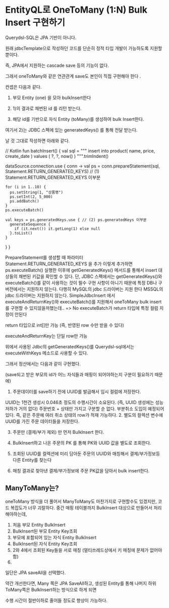 # EntityQL로 OneToMany (1:N) Bulk Insert 구현하기

Querydsl-SQL은 JPA 기반이 아니다.

원래 jdbcTemplate으로 작성하던 코드를 단순히 정적 타입 개발이 가능하도록 지원할 뿐이다.

즉, JPA에서 지원하는 cascade save 등의 기능이 없다.

그래서 oneToMany와 같은 연관관계 save도 본인이 직접 구현해야 한다 .



컨셉은 다음과 같다.

1) 부모 Entity (one) 을 모아 bulkInsert한다

2) 1)의 결과로 채번된 id 를 리턴 받는다.

3) 해당 id를 기반으로 자식 Entity (toMany)를 생성하여 bulk Insert한다.



여기서 2)는 JDBC 스펙에 있는 generatedKeys() 를 통해 전달 받는다.

날 것 그대로 작성하면 아래와 같다.

// Kotlin
fun batchInsert() {
val sql = """
insert into product(
name, price, create_date
) values (
?, ?, now()
)
""".trimIndent()

dataSource.connection.use { conn ->
val ps = conn.prepareStatement(sql, Statement.RETURN_GENERATED_KEYS) // (1) Statement.RETURN_GENERATED_KEYS 이부분

    for (i in 1..10) {
      ps.setString(1, "상품명")
      ps.setInt(2, 5_000)
      ps.addBatch()
    }
    ps.executeBatch()
 
    val keys = ps.generatedKeys.use { // (2) ps.generatedKeys 이부분
      generateSequence {
        if (it.next()) it.getLong(1) else null
      }.toList()
    }
}
}


PrepareStatement를 생성할 때 파라미터 Statement.RETURN_GENERATED_KEYS 을 추가
이렇게 추가하면 ps.executeBatch() 실행한 이후에 getGeneratedKeys() 메서드를 통해서 insert 대상들의 채번된 키값을 확인할 수 있다.
단, JDBC 스펙에서는 getGeneratedKeys()와 executeBatch()를 같이 사용하는 것이 필수 구현 사항이 아니기 때문에 특정 DB나 구 버전에서는 지원하지 않는다.
다행히 MySQL의 jdbc 드라이버는 지원 한다
MSSQL의 jdbc 드라이버는 지원하지 않는다.
SimpleJdbcInsert 에서 executeAndReturnKey()와 executeBatch()를 지원해서 oneToMany bulk insert를 구현할 수 있지않을까했는데.. => No
executeBatch가 return 타입에 특정 컬럼 지정이 안된다

return 타입으로 int[]만 가능 (즉, 반영된 row 수만 받을 수 있다)

executeAndReturnKey는 단일 row만 가능



위에서 사용된 Jdbc의 getGeneratedKeys()를 Querydsl-sql에서는 executeWithKeys 메소드로 사용할 수 있다.



그래서 정산에서는 다음과 같이 구현했다.

(save되고 받은 부모의 id가 어느 자식들과 매핑이 되어야하는지 구분이 필요하기 때문에)



1. 주문데이터를 save하기 전에 UUID를 발급해서 임시 컬럼에 저장한다.

UUID는 1천건 생성시 0.046초 정도의 수행시간이 소요된다. (즉, UUID 생성에는 성능 저하가 거의 없다)
주문번호 + 상태만 가지고 구분할 순 없다.
부분취소 도입이 예정되어 있다.
즉, 같은 주문에 여러 취소 상태의 row가 적재 가능하다.
2. 별도의 컬렉션 변수에 UUID를 가진 주문 데이터들을 저장한다.

3. 주문만 (결제/부가 제외) 만 먼저 BulkInsert 한다.

4. BulkInsert하고 나온 주문의 PK 를 통해 PK와 UUID 값을 별도로 조회한다.

5. 조회된 UUID를 컬렉션에 미리 담아둔 주문의 UUID와 매칭해서 결제/부가정보등 다른 Entity를 찾는다

6. 매칭 결과로 찾아낸 결제/부가정보에 주문 PK값을 담아서 bulk insert한다. 

## ManyToMany는?

oneToMany 방식을 더 풀어서 ManyToMany도 마찬가지로 구현할수도 있겠지만, 코드 복잡도가 너무 괴랄하다. 
중간 매핑 테이블까지 BulkInsert 대상으로 만들어서 처리해야하는데, 

1) 처음 부모 Entity BulkInsert
2) BulkInsert된 부모 Entity Key조회
3) 부모에 포함되어 있는 자식 Entity BulkInsert
4) BulkInsert된 자식 Entity Key조회
5) 2와 4에서 조회된 Key들을 서로 매칭 (멀티쓰레드상에서 키 매칭에 문제가 없어야 함) 
6) 
  
일단은 JPA saveAll을 선택했다.

약간 개선한다면, Many 쪽은 JPA SaveAll하고, 생성된 Entity를 통해 나머지 하위 ToMany쪽은 BulkInsert하는 방식으로 하게 되면

수행 시간이 절반이하로 줄어들 정도로 향상이 가능하다.

